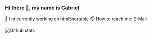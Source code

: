 ### Hi there 👋, my name is Gabriel

🔭 I’m currently working on html5sortable 📫 How to reach me: E-Mail 

![Github stats](https://github-readme-stats.vercel.app/api?username=kaffarell&show_icons=true)  
